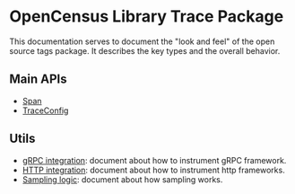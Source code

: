 # OpenCensus Library Trace Package
This documentation serves to document the "look and feel" of the open source tags package. It 
describes the key types and the overall behavior.

## Main APIs
* [Span](Span.md)
* [TraceConfig](TraceConfig.md)

## Utils
* [gRPC integration](gRPC.md): document about how to instrument gRPC framework.
* [HTTP integration](HTTP.md): document about how to instrument http frameworks.
* [Sampling logic](Sampling.md): document about how sampling works.
